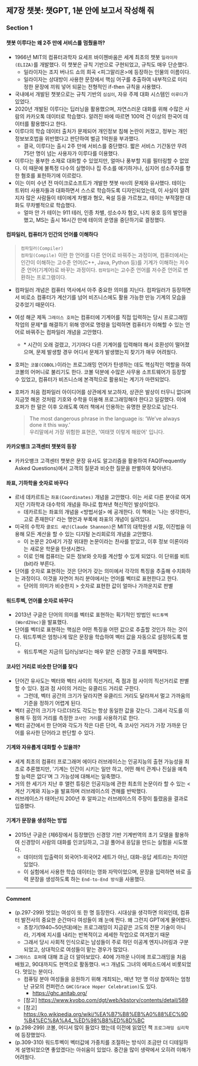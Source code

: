 ## 제7장 챗봇: 챗GPT, 1분 안에 보고서 작성해 줘

### Section 1

#### 챗봇 이루다는 왜 2주 만에 서비스를 멈췄을까?

- 1966년 MIT의 컴퓨터과학자 요세프 바이첸바움은 세계 최초의 챗봇 `일라이자(ELIZA)`를 개발했다. 이 챗봇은 규칙 기반으로 구현되었고, 규칙도 매우 단순했다.
  - 일라이자는 조지 버나드 쇼의 희곡 <피그말리온>에 등장하는 인물의 이름이다.
  - 일라이자는 상대방이 사용한 문장에서 핵심 어구를 추출하여 내부적으로 미리 정한 문장에 끼워 넣어 되묻는 전형적인 if-then 규칙을 사용했다.
- 국내에서 개발된 챗봇으로는 규칙 기반의 `심심이`, 자유 주제 대화 시스템인 `이루다`가 있었다.
- 2020년 개발된 이루다는 딥러닝을 활용했으며, 자연스러운 대화를 위해 수많은 사람의 카카오톡 데이터로 학습했다. 알려진 바에 따르면 100억 건 이상의 한국어 데이터를 활용했다고 한다.
- 이루다의 학습 데이터 출처가 문제되어 개인정보 침해 논란이 커졌고, 정부는 개인정보보호법을 위반했다고 판단하여 벌금 1억원을 부과했다.
  - 결국, 이루다는 출시 2주 만에 서비스를 중단했다. 짧은 서비스 기간동안 무려 75만 명이 넘는 사용자가 이루다를 이용했다.
- 이루다는 풍부한 소재로 대화할 수 있었지만, 얼마나 풍부할 지를 필터링할 수 없었다. 이 때문에 불특정 다수의 실명이나 집 주소를 얘기하거나, 심지어 성소주자를 향한 혐호를 표헌하기에 이르렀다.
- 이는 이미 수년 전 마이크로소프트가 개발한 챗봇 `테이`의 문제와 유사했다. 테이는 트위터 사용자들과 대화하면서 스스로 학습하도록 디자인되었는데, 이 사실이 알려지자 많은 사람들이 테이에게 차별과 혐오, 욕설 등을 가르쳤고, 테이는 부적절한 대화도 무차별적으로 학습했다.
  - 얼마 안 가 테이는 911 테러, 인종 차별, 성소수자 혐오, 나치 옹호 등의 발언을 했고, MS는 출시 16시간 만에 테이의 운영을 중단하기로 결정했다.

#### 컴파일러, 컴퓨터가 인간의 언어를 이해하다

> `컴파일러(Compiler)`  
> `컴파일(Compile)` 이란 한 언어를 다른 언어로 바꿔주는 과정이며, 컴퓨터에서는 인간이 이해하는 고수준 언어(C++, Java, Python 등)를 기계가 이해하는 저수준 언어(기계어)로 바꾸는 과정이다. `컴파일러`는 고수준 언어를 저수준 언어로 변환하는 프로그램이다.

- 컴파일러 개념은 컴퓨터 역사에서 아주 중요한 의미를 지닌다. 컴파일러가 등장하면서 비로소 컴퓨터가 계산기를 넘어 비즈니스에도 활용 가능한 만능 기계의 모습을 갖추었기 때문이다.
- 여성 해군 제독 `그레이스 호퍼`는 컴퓨터에 기계어를 직접 입력하는 당시 프로그래밍 작업의 문제\*를 해결하기 위해 영어로 명령을 입력하면 컴퓨터가 이해할 수 있는 언어로 바꿔주는 컴파일러 개념을 고안했다.
  - \* 시간이 오래 걸렸고, 기기마다 다른 기계어를 입력해야 해서 호환성이 떨어졌으며, 문제 발생할 경우 어디서 문제가 발생했는지 찾기가 매우 어려웠다.
- 호퍼는 `코볼(COBOL)`이라는 프로그래밍 언어가 탄생하는 데도 핵심적인 역할을 하여 코볼의 어머니로 불리기도 한다. 코볼 덕분에 수많은 사무용 소프트웨어가 등장할 수 있었고, 컴퓨터가 비즈니스에 본격적으로 활용되는 계기가 마련되었다.
- 호퍼가 처음 컴파일러 아이디어를 상관에게 보고하자, 상관은 발상이 터무니 없다며 지금껏 해온 것처럼 기호와 수학을 이용해 프로그래밍해야 한다고 일갈했다. 이에 호퍼가 한 말은 이후 오래도록 여러 책에서 인용하는 유명한 문장으로 남는다.

  > The most dangerous phrase in the language is: ‘We’ve always done it this way.’<br/>
  > 우리말에서 가장 위험한 표현은, '여태껏 이렇게 해왔어' 입니다.

#### 카카오뱅크 고객센터 챗봇의 등장

- 카카오뱅크 고객센터 챗봇은 문장 유사도 알고리즘을 활용하여 FAQ(Frequently Asked Questions)에서 고객의 질문과 비슷한 질문을 판별하여 찾아낸다.

#### 좌표, 기하학을 숫자로 바꾸다

- 르네 데카르트는 `좌표(Coordinates)` 개념을 고안했다. 이는 서로 다른 분야로 여겨지던 기하학과 대수학의 개념을 하나로 합쳐낸 혁신적인 발상이었다.
  - 데카르트는 좌표의 개념을 <방법서설> 에 공개한다. 이 책에는 '나는 생각한다, 고로 존재한다' 라는 명언과 부록에 좌표의 개념이 실려있다.
- 미국의 수학자 `클로드 섀넌(Claude Shannon)`은 MIT의 대학원생 시절, 이진법을 이용해 모든 계산을 할 수 있는 디지털 논리회로의 개념을 고안했다.
  - 이 논문은 20세기 가장 위대한 논문이라는 찬사를 받았고, 이후 정보 이론이라는 새로운 학문을 탄생시켰다.
  - 이로 인해 컴퓨터는 모든 정보와 숫자를 계산할 수 있게 되었다. 이 단위를 비트(bit)라 부른다.
- 단어를 숫자로 표현하는 것은 단어가 갖는 의미에서 각각의 특징을 추출해 수치화하는 과정이다. 이것을 자연어 처리 분야에서는 언어를 벡터로 표현한다고 한다.
  - 단어의 의미가 비슷한지 > 숫자로 표현한 값이 얼마나 가까운지로 판별

#### 워드투벡, 언어를 숫자로 바꾸다

- 2013년 구글은 단어의 의미를 벡터로 표현하는 획기적인 방법인 `워드투벡(Word2Vec)`을 발표했다.
- 단어를 벡터로 표현하는 핵심은 어떤 특징을 어떤 값으로 추출할 것인가 하는 것이다. 워드투벡은 엄청나게 많은 문장을 학습하여 벡터 값을 자동으로 설정하도록 했다.
  - 워드투벡은 지금의 딥러닝보다는 매우 얕은 신경망 구조를 채택했다.

#### 코사인 거리로 비슷한 단어를 찾다

- 단어간 유사도는 벡터와 벡터 사이의 직선거리, 즉 점과 점 사이의 직선거리로 판별할 수 있다. 점과 점 사이의 거리는 유클리드 거리로 구한다.
  - 그런데, 벡터 공간의 크기가 달라지면 유클리드 거리도 달라져서 멀고 가까움의 기준을 정하기 어렵게 된다.
- 벡터 공간의 크기가 다르더라도 각도는 항상 동일한 값을 갖는다. 그래서 각도를 이용해 두 점의 거리를 측정한 `코사인 거리`를 사용하기로 한다.
- 벡터 공간에서 한 단어와 각도가 작은 다른 단어, 즉 코사인 거리가 가장 가까운 단어를 유사한 단어라고 판단할 수 있다.

#### 기계와 자유롭게 대화할 수 있을까?

- 세계 최초의 컴퓨터 프로그래머 에이다 러브레이스는 인공지능의 출현 가능성을 최초로 추론했지만, '기계는 인간이 시키는 일만 하고, 어떤 해석 관계나 진실을 예측할 능력은 없다'며 그 가능성에 대해서는 일축했다.
- 거의 한 세기가 지난 후 앨런 튜링은 인공지능에 관한 최초의 논문이라 할 수 있는 <계산 기계와 지능>을 발표하며 러브레이스의 견해를 반박했다.
- 러브레이스가 태어난지 200년 후 알파고는 러브레이스의 주장이 틀렸음을 결과로 입증했다.

#### 기계가 문장을 생성하는 방법

- 2015년 구글은 (제6장에서 등장했던) 신경망 기반 기계번역의 초기 모델을 활용하여 신경망이 사람의 대화를 인코딩하고, 그걸 풀어내 응답을 만드는 실험을 시도했다.
  - 데이터의 입출력이 외국어1-외국어2 세트가 아닌, 대화-응답 세트라는 차이만 있었다.
  - 이 실험에서 사용한 학습 데이터는 영화 자막이었으며, 문장을 입력하면 바로 출력 문장을 생성하도록 하는 `End-to-End 방식`을 사용했다.

---

#### Comment

- (p.297-299) 멋있는 여성이 또 한 명 등장한다. 시대상을 생각하면 의외인데, 컴퓨터 발전사의 중요한 순간마다 여성들이 꽤 눈에 띈다. 왜 그런지 GPT에게 물어봤다.
  - 초창기(1940~50년대)에는 프로그래밍이 지금같은 고도의 전문 기술이 아니라, 기계에 지시를 내리는 반복적이고 세세한 작업으로 여겨졌기 때문
  - 그래서 당시 사회적 인식으로는 남성들이 주로 하던 이공계 엔지니어링과 구분되었고, 상대적으로 여성들이 맡는 경우가 많았다.
- `그레이스 호퍼`에 대해 조금 더 알아보았다. 40에 가까운 나이에 프로그래밍을 처음 배웠고, 90대까지도 현역으로 활동했다. `버그` 개념도 그녀의 에피소드에서 비롯되었다. 멋있는 분이다.
  - 컴퓨팅 분야 여성들을 응원하기 위해 개최되는, 매년 1만 명 이상 참여하는 엄청난 규모의 컨퍼런스 `GHC(Grace Hoper Celebration)`도 있다.
    - https://ghc.anitab.org/
  - [참고] https://www.kyobo.com/dgt/web/kbstory/contents/detail/589
  - [참고] https://ko.wikipedia.org/wiki/%EA%B7%B8%EB%A0%88%EC%9D%B4%EC%8A%A4_%ED%98%B8%ED%8D%BC
- (p.298-299) 코볼, 어디서 많이 들었다 했는데 이전에 읽었던 책 `프로그래밍 심리학`에 등장했었다.
- (p.309-310) 워드투벡이 벡터값에 가중치를 조절하는 방식이 조금만 더 디테일하게 설명되었으면 좋았겠다는 아쉬움이 있었다. 중간을 많이 생략에서 오히려 이해가 어려웠다.
